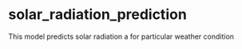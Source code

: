 # solar_radiation_prediction
This model predicts solar radiation a for particular weather condition
